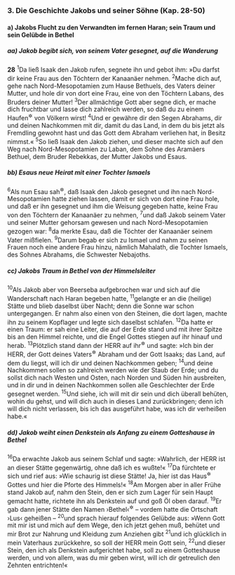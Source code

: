 ### 3. Die Geschichte Jakobs und seiner Söhne (Kap. 28-50)

#### a) Jakobs Flucht zu den Verwandten im fernen Haran; sein Traum und sein Gelübde in Bethel

##### aa) Jakob begibt sich, von seinem Vater gesegnet, auf die Wanderung

__28__
<sup>1</sup>Da ließ Isaak den Jakob rufen, segnete ihn und gebot ihm: »Du darfst dir keine Frau aus den Töchtern der Kanaanäer nehmen.
<sup>2</sup>Mache dich auf, gehe nach Nord-Mesopotamien zum Hause Bethuels, des Vaters deiner Mutter, und hole dir von dort eine Frau, eine von den Töchtern Labans, des Bruders deiner Mutter!
<sup>3</sup>Der allmächtige Gott aber segne dich, er mache dich fruchtbar und lasse dich zahlreich werden, so daß du zu einem Haufen<sup title="= einer Menge">&#x2732;</sup> von Völkern wirst!
<sup>4</sup>Und er gewähre dir den Segen Abrahams, dir und deinen Nachkommen mit dir, damit du das Land, in dem du bis jetzt als Fremdling gewohnt hast und das Gott dem Abraham verliehen hat, in Besitz nimmst.«
<sup>5</sup>So ließ Isaak den Jakob ziehen, und dieser machte sich auf den Weg nach Nord-Mesopotamien zu Laban, dem Sohne des Aramäers Bethuel, dem Bruder Rebekkas, der Mutter Jakobs und Esaus.

##### bb) Esaus neue Heirat mit einer Tochter Ismaels

<sup>6</sup>Als nun Esau sah<sup title="oder: erfuhr">&#x2732;</sup>, daß Isaak den Jakob gesegnet und ihn nach Nord-Mesopotamien hatte ziehen lassen, damit er sich von dort eine Frau hole, und daß er ihn gesegnet und ihm die Weisung gegeben hatte, keine Frau von den Töchtern der Kanaanäer zu nehmen,
<sup>7</sup>und daß Jakob seinem Vater und seiner Mutter gehorsam gewesen und nach Nord-Mesopotamien gezogen war:
<sup>8</sup>da merkte Esau, daß die Töchter der Kanaanäer seinem Vater mißfielen.
<sup>9</sup>Darum begab er sich zu Ismael und nahm zu seinen Frauen noch eine andere Frau hinzu, nämlich Mahalath, die Tochter Ismaels, des Sohnes Abrahams, die Schwester Nebajoths.

##### cc) Jakobs Traum in Bethel von der Himmelsleiter

<sup>10</sup>Als Jakob aber von Beerseba aufgebrochen war und sich auf die Wanderschaft nach Haran begeben hatte,
<sup>11</sup>gelangte er an die (heilige) Stätte und blieb daselbst über Nacht; denn die Sonne war schon untergegangen. Er nahm also einen von den Steinen, die dort lagen, machte ihn zu seinem Kopflager und legte sich daselbst schlafen.
<sup>12</sup>Da hatte er einen Traum: er sah eine Leiter, die auf der Erde stand und mit ihrer Spitze bis an den Himmel reichte, und die Engel Gottes stiegen auf ihr hinauf und herab.
<sup>13</sup>Plötzlich stand dann der HERR auf ihr<sup title="oder: vor ihm">&#x2732;</sup> und sagte: »Ich bin der HERR, der Gott deines Vaters<sup title="= Großvaters">&#x2732;</sup> Abraham und der Gott Isaaks; das Land, auf dem du liegst, will ich dir und deinen Nachkommen geben;
<sup>14</sup>und deine Nachkommen sollen so zahlreich werden wie der Staub der Erde; und du sollst dich nach Westen und Osten, nach Norden und Süden hin ausbreiten, und in dir und in deinen Nachkommen sollen alle Geschlechter der Erde gesegnet werden.
<sup>15</sup>Und siehe, ich will mit dir sein und dich überall behüten, wohin du gehst, und will dich auch in dieses Land zurückbringen; denn ich will dich nicht verlassen, bis ich das ausgeführt habe, was ich dir verheißen habe.«

##### dd) Jakob weiht einen Denkstein als Anfang zu einem Gotteshause in Bethel

<sup>16</sup>Da erwachte Jakob aus seinem Schlaf und sagte: »Wahrlich, der HERR ist an dieser Stätte gegenwärtig, ohne daß ich es wußte!«
<sup>17</sup>Da fürchtete er sich und rief aus: »Wie schaurig ist diese Stätte! Ja, hier ist das Haus<sup title="oder: die Wohnung">&#x2732;</sup> Gottes und hier die Pforte des Himmels!«
<sup>18</sup>Am Morgen aber in aller Frühe stand Jakob auf, nahm den Stein, den er sich zum Lager für sein Haupt gemacht hatte, richtete ihn als Denkstein auf und goß Öl oben darauf.
<sup>19</sup>Er gab dann jener Stätte den Namen ›Bethel‹<sup title="d.h. Haus Gottes">&#x2732;</sup> – vordem hatte die Ortschaft ›Lus‹ geheißen –
<sup>20</sup>und sprach hierauf folgendes Gelübde aus: »Wenn Gott mit mir ist und mich auf dem Wege, den ich jetzt gehen muß, behütet und mir Brot zur Nahrung und Kleidung zum Anziehen gibt
<sup>21</sup>und ich glücklich in mein Vaterhaus zurückkehre, so soll der HERR mein Gott sein,
<sup>22</sup>und dieser Stein, den ich als Denkstein aufgerichtet habe, soll zu einem Gotteshause werden, und von allem, was du mir geben wirst, will ich dir getreulich den Zehnten entrichten!«